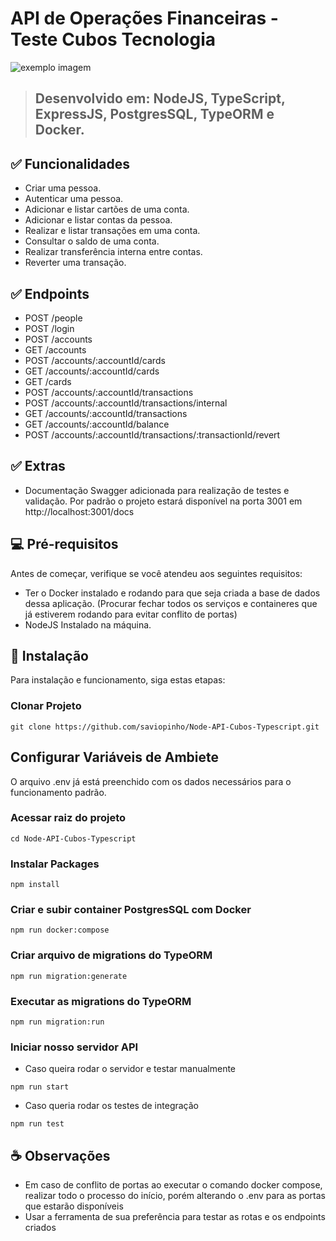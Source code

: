 # API de Operações Financeiras - Teste Cubos Tecnologia 

<!---Esses são exemplos. Veja https://shields.io para outras pessoas ou para personalizar este conjunto de escudos. Você pode querer incluir dependências, status do projeto e informações de licença aqui--->

![exemplo imagem](https://vagas.byintera.com/wp-content/uploads/2022/08/cubos_newLogo.png)

> ## **Desenvolvido em: NodeJS, TypeScript, ExpressJS, PostgresSQL, TypeORM e Docker.**
>

## ✅ Funcionalidades
- Criar uma pessoa.
- Autenticar uma pessoa.
- Adicionar e listar cartões de uma conta.
- Adicionar e listar contas da pessoa.
- Realizar e listar transações em uma conta.
- Consultar o saldo de uma conta.
- Realizar transferência interna entre contas.
- Reverter uma transação.

## ✅ Endpoints
* POST /people
* POST /login
* POST /accounts
* GET /accounts
* POST /accounts/:accountId/cards
* GET /accounts/:accountId/cards
* GET /cards
* POST /accounts/:accountId/transactions
* POST /accounts/:accountId/transactions/internal
* GET /accounts/:accountId/transactions
* GET /accounts/:accountId/balance
* POST /accounts/:accountId/transactions/:transactionId/revert

## ✅ Extras
* Documentação Swagger adicionada para realização de testes e validação. Por padrão o projeto estará disponível na porta 3001 em http://localhost:3001/docs

## 💻 Pré-requisitos

Antes de começar, verifique se você atendeu aos seguintes requisitos:

* Ter o Docker instalado e rodando para que seja criada a base de dados dessa aplicação. (Procurar fechar todos os serviços e containeres que já estiverem rodando para evitar conflito de portas)
* NodeJS Instalado na máquina.

## 🚀 Instalação

Para instalação e funcionamento, siga estas etapas:

### Clonar Projeto
```
git clone https://github.com/saviopinho/Node-API-Cubos-Typescript.git
```

## Configurar Variáveis de Ambiete
O arquivo .env já está preenchido com os dados necessários para o funcionamento padrão.

### Acessar raiz do projeto
```
cd Node-API-Cubos-Typescript
```

### Instalar Packages
```
npm install
```

### Criar e subir container PostgresSQL com Docker
```
npm run docker:compose
```

### Criar arquivo de migrations do TypeORM
```
npm run migration:generate
```

### Executar as migrations do TypeORM
```
npm run migration:run
```
### Iniciar nosso servidor API 
* Caso queira rodar o servidor e testar manualmente
```
npm run start
```
* Caso queria rodar os testes de integração
```
npm run test
```

## ☕ Observações

* Em caso de conflito de portas ao executar o comando docker compose, realizar todo o processo do início, porém alterando o .env para as portas que estarão disponíveis
* Usar a ferramenta de sua preferência para testar as rotas e os endpoints criados
